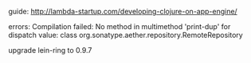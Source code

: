 guide:
  http://lambda-startup.com/developing-clojure-on-app-engine/

errors:
  Compilation failed: No method in multimethod 'print-dup' for dispatch value:
  class org.sonatype.aether.repository.RemoteRepository

  upgrade lein-ring to 0.9.7
